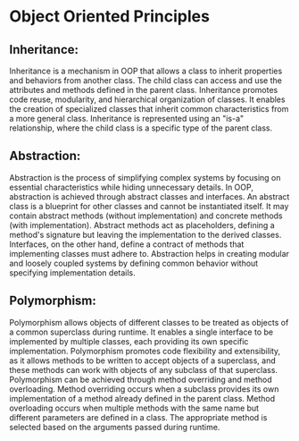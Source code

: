 # Object Oriented Principles

## Inheritance:

Inheritance is a mechanism in OOP that allows a class to inherit properties and behaviors from another class. The child class can access and use the attributes and methods defined in the parent class. Inheritance promotes code reuse, modularity, and hierarchical organization of classes. It enables the creation of specialized classes that inherit common characteristics from a more general class. Inheritance is represented using an "is-a" relationship, where the child class is a specific type of the parent class.

## Abstraction:

Abstraction is the process of simplifying complex systems by focusing on essential characteristics while hiding unnecessary details. In OOP, abstraction is achieved through abstract classes and interfaces. An abstract class is a blueprint for other classes and cannot be instantiated itself. It may contain abstract methods (without implementation) and concrete methods (with implementation). Abstract methods act as placeholders, defining a method's signature but leaving the implementation to the derived classes. Interfaces, on the other hand, define a contract of methods that implementing classes must adhere to. Abstraction helps in creating modular and loosely coupled systems by defining common behavior without specifying implementation details.

## Polymorphism:

Polymorphism allows objects of different classes to be treated as objects of a common superclass during runtime. It enables a single interface to be implemented by multiple classes, each providing its own specific implementation. Polymorphism promotes code flexibility and extensibility, as it allows methods to be written to accept objects of a superclass, and these methods can work with objects of any subclass of that superclass. Polymorphism can be achieved through method overriding and method overloading. Method overriding occurs when a subclass provides its own implementation of a method already defined in the parent class. Method overloading occurs when multiple methods with the same name but different parameters are defined in a class. The appropriate method is selected based on the arguments passed during runtime.